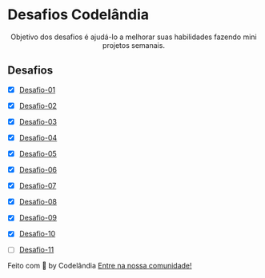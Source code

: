 # Desafios Codelândia
<p align="center">Objetivo dos desafios é ajudá-lo a melhorar suas habilidades fazendo mini projetos semanais.

 </p>


## Desafios

- [X]  [Desafio-01](https://github.com/Aldovani/codelandia/tree/master/Desafio%201)
- [X]  [Desafio-02](https://github.com/Aldovani/codelandia/tree/master/Desafio%202)
- [x] [Desafio-03](https://github.com/Aldovani/codelandia/tree/master/Desafio%203)
- [x] [Desafio-04](https://github.com/Aldovani/codelandia/tree/master/Desafio%204)
- [x] [Desafio-05](https://github.com/Aldovani/codelandia/tree/master/Desafio%205)
- [x] [Desafio-06](https://github.com/Aldovani/codelandia/tree/master/Desafio%206)
- [x] [Desafio-07](https://github.com/Aldovani/codelandia/tree/master/Desafio%207)
- [x] [Desafio-08](https://github.com/Aldovani/codelandia/tree/master/Desafio%208)
- [x] [Desafio-09](https://github.com/Aldovani/desafio-portfolio)
- [x] [Desafio-10](https://github.com/Aldovani/naped)
- [ ] [Desafio-11](https://github.com/Aldovani/codelandia)




Feito com 💜 by Codelândia [ Entre na nossa comunidade!](https://discord.com/invite/QevDJqCzaY)

